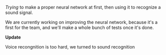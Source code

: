 _Trying_ to make a proper neural network at first, then using it to recognize a sound signal.

We are currently working on improving the neural network, because it's a first for the team, and we'll make a whole bunch of tests once it's done.

**Update**

Voice recongnition is too hard, we turned to sound recognition